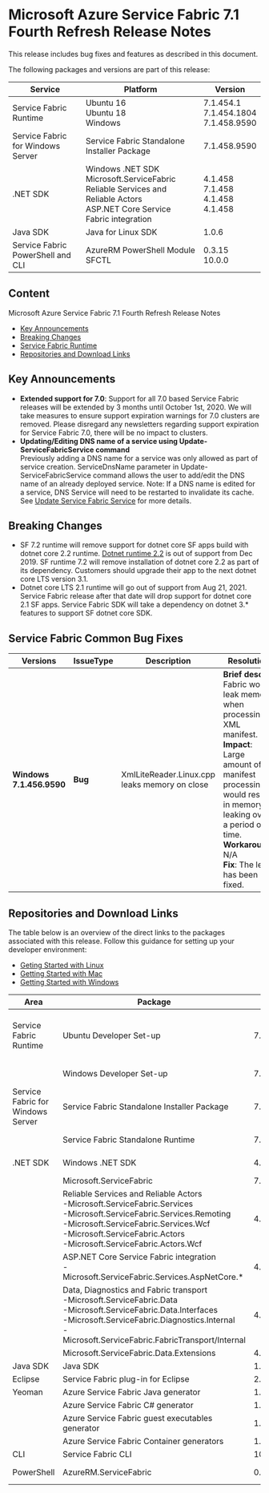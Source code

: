 # Microsoft Azure Service Fabric 7.1 Fourth Refresh Release Notes

This release includes bug fixes and features as described in this document.

The following packages and versions are part of this release:

| Service | Platform | Version |
|---------|----------|---------|
|Service Fabric Runtime| Ubuntu 16 <br> Ubuntu 18 <br> Windows | 7.1.454.1 <br> 7.1.454.1804 <br> 7.1.458.9590 |
|Service Fabric for Windows Server|Service Fabric Standalone Installer Package | 7.1.458.9590 |
|.NET SDK |Windows .NET SDK <br> Microsoft.ServiceFabric <br> Reliable Services and Reliable Actors <br> ASP.NET Core Service Fabric integration| 4.1.458 <br> 7.1.458 <br> 4.1.458 <br> 4.1.458 |
|Java SDK  |Java for Linux SDK  | 1.0.6 |
|Service Fabric PowerShell and CLI | AzureRM PowerShell Module  <br> SFCTL | 0.3.15 <br> 10.0.0 |

## Content 

Microsoft Azure Service Fabric 7.1 Fourth Refresh Release Notes

* [Key Announcements](#key-announcements)
* [Breaking Changes](#breaking-changes)
* [Service Fabric Runtime](#service-fabric-runtime)
* [Repositories and Download Links](#repositories-and-download-links)

## Key Announcements
* **Extended support for 7.0**: Support for all 7.0 based Service Fabric releases will be extended by 3 months until October 1st, 2020. We will take measures to ensure support expiration warnings for 7.0 clusters are removed. Please disregard any newsletters regarding support expiration for Service Fabric 7.0, there will be no impact to clusters.
* **Updating/Editing DNS name of a service using Update-ServiceFabricService command** <br>
Previously adding a DNS name for a service was only allowed as part of service creation. ServiceDnsName parameter in Update-ServiceFabricService command allows the user to add/edit the DNS name of an already deployed service.
Note: If a DNS name is edited for a service, DNS Service will need to be restarted to invalidate its cache. See [Update Service Fabric Service](https://docs.microsoft.com/en-us/powershell/module/servicefabric/update-servicefabricservice?view=azureservicefabricps) for more details.


## Breaking Changes
* SF 7.2 runtime will remove support for dotnet core SF apps build with dotnet core 2.2 runtime. [Dotnet runtime 2.2](https://dotnet.microsoft.com/platform/support/policy/dotnet-core) is out of support from Dec 2019. SF runtime 7.2 will remove installation of dotnet core 2.2 as part of its dependency. Customers should upgrade their app to the next dotnet core LTS version 3.1.
* Dotnet core LTS 2.1 runtime will go out of support from Aug 21, 2021. Service Fabric release after that date will drop support for dotnet core 2.1 SF apps. Service Fabric SDK will take a dependency on dotnet 3.* features to support SF dotnet core SDK.

## Service Fabric Common Bug Fixes

| Versions | IssueType | Description | Resolution | 
|-|-|-|-|
| **Windows 7.1.456.9590** | **Bug** |XmlLiteReader.Linux.cpp leaks memory on close|**Brief desc**: Fabric would leak memory when processing XML manifest.  <br> **Impact**: Large amount of manifest processing would result in memory leaking over a period of time.  <br> **Workaround**: N/A <br> **Fix**: The leak has been fixed.

## Repositories and Download Links
The table below is an overview of the direct links to the packages associated with this release. 
Follow this guidance for setting up your developer environment: 
* [Geting Started with Linux](https://docs.microsoft.com/azure/service-fabric/service-fabric-get-started-linux)
* [Getting Started with Mac](https://docs.microsoft.com/azure/service-fabric/service-fabric-get-started-mac)
* [Getting Started with Windows](https://docs.microsoft.com/azure/service-fabric/service-fabric-get-started)

| Area | Package | Version | Repository | Direct Download Link |
|-|-|-|-|-|
|Service Fabric Runtime |Ubuntu Developer Set-up | 7.1.454.1 |N/A | Cluster Runtime: https://apt-mo.trafficmanager.net/repos/servicefabric/pool/main/s/servicefabric <br> Service Fabric SDK for local cluster setup: https://apt-mo.trafficmanager.net/repos/servicefabric/pool/main/s/servicefabricsdkcommon/ <br> Container image: https://hub.docker.com/r/microsoft/service-fabric-onebox/ 
|| Windows Developer Set-up| 7.1.458.9590 | N/A | https://download.microsoft.com/download/e/3/c/e3ccf2e1-2c80-48b3-9a8d-ce0dbd67bb77/MicrosoftServiceFabric.7.1.458.9590.exe |
|Service Fabric for Windows Server |Service Fabric Standalone Installer Package |7.1.458.9590 |N/A | https://download.microsoft.com/download/8/3/6/836E3E99-A300-4714-8278-96BC3E8B5528/7.1.458.9590/Microsoft.Azure.ServiceFabric.WindowsServer.7.1.458.9590.zip |
||Service Fabric Standalone Runtime |7.1.458.9590 |N/A | https://download.microsoft.com/download/B/0/B/B0BCCAC5-65AA-4BE3-AB13-D5FF5890F4B5/7.1.458.9590/MicrosoftAzureServiceFabric.7.1.458.9590.cab |
|.NET SDK |Windows .NET SDK |4.1.458 |N/A | https://download.microsoft.com/download/e/3/c/e3ccf2e1-2c80-48b3-9a8d-ce0dbd67bb77/MicrosoftServiceFabricSDK.4.1.458.msi |
||Microsoft.ServiceFabric |7.1.458 |N/A |https://www.nuget.org |
||Reliable Services and Reliable Actors<br>\-Microsoft.ServiceFabric.Services<br>\-Microsoft.ServiceFabric.Services.Remoting<br>\-Microsoft.ServiceFabric.Services.Wcf <br>\-Microsoft.ServiceFabric.Actors <br>\-Microsoft.ServiceFabric.Actors.Wcf |4.1.458|https://github.com/Azure/service-fabric-services-and-actors-dotnet |https://www.nuget.org |
||ASP.NET Core Service Fabric integration<br>\-Microsoft.ServiceFabric.Services.AspNetCore.*|4.1.458 |https://github.com/Azure/service-fabric-aspnetcore |https://www.nuget.org |
||Data, Diagnostics and Fabric transport<br>\-Microsoft.ServiceFabric.Data <br>\-Microsoft.ServiceFabric.Data.Interfaces <br>\-Microsoft.ServiceFabric.Diagnostics.Internal <br>\-Microsoft.ServiceFabric.FabricTransport/Internal |4.1.458 |N/A| https://www.nuget.org |
||Microsoft.ServiceFabric.Data.Extensions |4.1.458 |N/A |https://www.nuget.org |
|Java SDK |Java SDK |1.0.6 |N/A | https://mvnrepository.com/artifact/com.microsoft.servicefabric/sf-actors/1.0.6 |
|Eclipse |Service Fabric plug-in for Eclipse |2.0.7 | N/A |N/A |
|Yeoman |Azure Service Fabric Java generator |1.0.7 |https://github.com/Azure/generator-azuresfjava |N/A |
||Azure Service Fabric C# generator |1.0.9 |https://github.com/Azure/generator-azuresfcsharp |N/A |
||Azure Service Fabric guest executables generator |1.0.1 |https://github.com/Azure/generator-azuresfguest |N/A|
||Azure Service Fabric Container generators |1.0.1 |https://github.com/Azure/generator-azuresfcontainer |N/A |
|CLI |Service Fabric CLI |10.0.0 |https://github.com/Azure/service-fabric-cli |https://pypi.python.org/pypi/sfctl |
|PowerShell |AzureRM.ServiceFabric |0.3.15 |https://github.com/Azure/azure-powershell/tree/preview/src/ResourceManager/ServiceFabric |https://www.powershellgallery.com/packages/AzureRM.ServiceFabric/0.3.15  |

